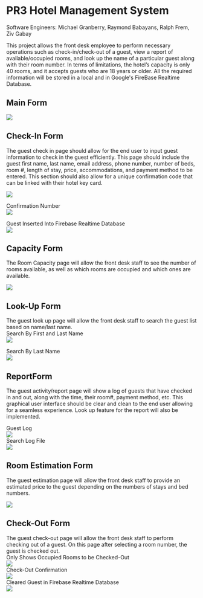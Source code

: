 # PR3 Hotel Management System <br />

Software Engineers: Michael Granberry, Raymond Babayans, Ralph Frem, Ziv Gabay <br />


This project allows the front desk employee to perform necessary operations such as check-in/check-out of a guest, view a report of available/occupied rooms, and look up the name of a particular guest along with their room number. In terms of limitations, the hotel’s capacity is only 40 rooms, and it accepts guests who are 18 years or older. All the required information will be stored in a local and in Google's FireBase Realtime Database. <br />

## Main Form <br />

![](images/mainForm.png) <br />

## Check-In Form <br />

The guest check in page should allow for the end user to input guest information to check in the guest efficiently. This page should include the guest first name, last name, email address, phone number, number of beds, room #, length of stay, price, accommodations, and payment method to be entered. This section should also allow for a unique confirmation code that can be linked with their hotel key card. <br />

![](images/checkInForm.png) <br />

Confirmation Number <br />
![](images/CheckInConfirmation.png) <br />

Guest Inserted Into Firebase Realtime Database <br />
![](images/firebaseCheckIn.png) <br />

## Capacity Form <br />

The Room Capacity page will allow the front desk staff to see the number of rooms available, as well as which rooms are occupied and which ones are available. <br />

![](images/roomCapForm.png) <br />

## Look-Up Form <br />

The guest look up page will allow the front desk staff to search the guest list based on name/last name. <br />
Search By First and Last Name <br />
![](images/lookUpForm2.png) <br />

Search By Last Name <br />
![](images/lookUpForm.png) <br />

## ReportForm <br />

The guest activity/report page will show a log of guests that have checked in and out, along with the time, their room#, payment method, etc. This graphical user interface should be clear and clean to the end user allowing for a seamless experience. Look up feature for the report will also be implemented. <br />

Guest Log <br />
![](images/reportForm.png) <br />
Search Log File <br />
![](images/reportForm2.png) <br />

## Room Estimation Form
The guest estimation page will allow the front desk staff to provide an estimated price to the guest depending on the numbers of stays and bed numbers. <br />

![](images/estimateForm2.png) <br />

## Check-Out Form

The guest check-out page will allow the front desk staff to perform checking out of a guest. On this page after selecting a room number, the guest is checked out. <br />
Only Shows Occupied Rooms to be Checked-Out <br />
![](images/checkOutList.png) <br />
Check-Out Confirmation <br />
![](images/checkOutConfirmation.png) <br />
Cleared Guest in Firebase Realtime Database <br />
![](images/firebaseCheckOut.png) <br />


